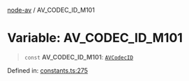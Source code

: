 [node-av](../globals.md) / AV\_CODEC\_ID\_M101

# Variable: AV\_CODEC\_ID\_M101

> `const` **AV\_CODEC\_ID\_M101**: [`AVCodecID`](../type-aliases/AVCodecID.md)

Defined in: [constants.ts:275](https://github.com/seydx/av/blob/f8631fc881b394300b1479f511d55cf1c370a87f/src/constants/constants.ts#L275)
